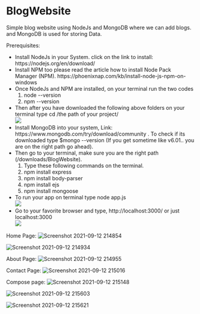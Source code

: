 # BlogWebsite
Simple blog website using NodeJs and MongoDB where we can add blogs. and MongoDB is used for storing Data.

Prerequisites:
<ul>
<li> Install NodeJs in your System. click on the link to install: https://nodejs.org/en/download/ </li>
<li>Install NPM too please read the article how to install Node Pack Manager (NPM). https://phoenixnap.com/kb/install-node-js-npm-on-windows </li>
<li> Once NodeJs and NPM are installed, on your terminal run the two codes
     <ol>
           <li>  node --version </li>
           <li>  npm  --version </li>
      </ol>
 </li>
<li>Then after you have downloaded the following above folders on your terminal type cd /the path of your project/ <br>
 <img src="https://user-images.githubusercontent.com/69399036/133049723-1d062847-  4a49-4c35-be99-bc0787103cd1.png">
</li>

<li>Install MongoDB into your system, Link: https://www.mongodb.com/try/download/community . To check if its downloaded type $mongo --version (If you get sometime like v6.01..        you are on the right path go ahead).</li>
<li>Then go to your terminal, make sure you are the right path (/downloads/BlogWebsite).
      <ol>
     <li> Type these following commands on the terminal.
          <li> npm install express </li>
          <li> npm install body-parser  </li>
          <li> npm install ejs  </li>
          <li> npm install mongoose  </li>
      </ol>      
</li>
<li>To run your app on terminal type node app.js <br>
     <img src="https://user-images.githubusercontent.com/69399036/133051291-389e4c97-d032-4f9c-8782-7475740fc3dc.png">
</li>
      
<li>Go to  your favorite browser and type, http://localhost:3000/ or just localhost:3000 <br>
     <img src ="https://user-images.githubusercontent.com/69399036/133051745-7ddccff3-576b-4b24-a42e-6adab6f09a40.png">
</li>
      
</ul>      
      

     
      
      
      

          
          
Home Page:
![Screenshot 2021-09-12 214854](https://user-images.githubusercontent.com/69399036/133045898-1fa1dc24-ccf5-463b-80d4-82f6737d2a01.png)

![Screenshot 2021-09-12 214934](https://user-images.githubusercontent.com/69399036/133046121-cd231a93-8741-410a-9716-a37e470a00e1.png)

About Page:
![Screenshot 2021-09-12 214955](https://user-images.githubusercontent.com/69399036/133046153-846da514-c1c6-4c42-8291-199ab1527c20.png)

Contact Page: 
![Screenshot 2021-09-12 215016](https://user-images.githubusercontent.com/69399036/133046234-d7b15c38-2b62-4c17-9dd8-ab378fad92df.png)

Compose page:
![Screenshot 2021-09-12 215148](https://user-images.githubusercontent.com/69399036/133046270-f95ad4b9-aa36-49a6-98c4-f6721cb8e7f7.png)

![Screenshot 2021-09-12 215603](https://user-images.githubusercontent.com/69399036/133046299-33124752-1ddd-4f08-9c7d-80f24e71c5af.png)

![Screenshot 2021-09-12 215621](https://user-images.githubusercontent.com/69399036/133046332-dbd1a443-74e1-40a2-b7fb-242986c0fcbc.png)




